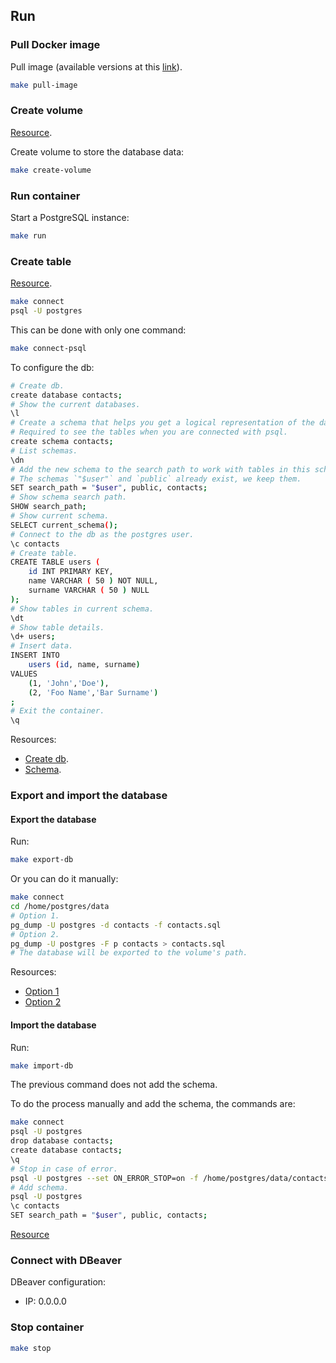 ## Run

### Pull Docker image

Pull image (available versions at this [link](https://hub.docker.com/_/postgres/)).

```bash
make pull-image
```

### Create volume

[Resource](https://rhiyo.github.io/post/2021-4-21-running-postgres-in-docker-container-with-mounted-volume/).

Create volume to store the database data:

```bash
make create-volume
```

### Run container

Start a PostgreSQL instance:

```bash
make run
```

### Create table

[Resource](https://phoenixnap.com/kb/deploy-postgresql-on-docker).

```bash
make connect
psql -U postgres
```

This can be done with only one command:

```bash
make connect-psql
```

To configure the db:

```bash
# Create db.
create database contacts;
# Show the current databases.
\l
# Create a schema that helps you get a logical representation of the database structure.
# Required to see the tables when you are connected with psql.
create schema contacts;
# List schemas.
\dn
# Add the new schema to the search path to work with tables in this schema without specifying the schema name.
# The schemas `"$user"` and `public` already exist, we keep them.
SET search_path = "$user", public, contacts;
# Show schema search path.
SHOW search_path;
# Show current schema.
SELECT current_schema();
# Connect to the db as the postgres user.
\c contacts
# Create table.
CREATE TABLE users (
	id INT PRIMARY KEY,
	name VARCHAR ( 50 ) NOT NULL,
	surname VARCHAR ( 50 ) NULL
);
# Show tables in current schema.
\dt
# Show table details.
\d+ users;
# Insert data.
INSERT INTO
    users (id, name, surname)
VALUES
    (1, 'John','Doe'),
    (2, 'Foo Name','Bar Surname')
;
# Exit the container.
\q
```

Resources:
- [Create db](https://www.postgresqltutorial.com/postgresql-administration/postgresql-create-database/).
- [Schema](https://www.postgresqltutorial.com/postgresql-administration/postgresql-schema/).

### Export and import the database

#### Export the database

Run:

```bash
make export-db
```

Or you can do it manually:

```bash
make connect
cd /home/postgres/data
# Option 1.
pg_dump -U postgres -d contacts -f contacts.sql
# Option 2.
pg_dump -U postgres -F p contacts > contacts.sql
# The database will be exported to the volume's path.
```

Resources:

- [Option 1](https://www.postgresqltutorial.com/postgresql-administration/postgresql-copy-database/)
- [Option 2](https://www.postgresqltutorial.com/postgresql-administration/postgresql-backup-database/)

#### Import the database

Run:

```bash
make import-db
```

The previous command does not add the schema.

To do the process manually and add the schema, the commands are:

```bash
make connect
psql -U postgres
drop database contacts;
create database contacts;
\q
# Stop in case of error.
psql -U postgres --set ON_ERROR_STOP=on -f /home/postgres/data/contacts.sql contacts
# Add schema.
psql -U postgres
\c contacts
SET search_path = "$user", public, contacts;
```

[Resource](https://www.postgresqltutorial.com/postgresql-administration/postgresql-restore-database/)

### Connect with DBeaver

DBeaver configuration:

- IP: 0.0.0.0

### Stop container

```bash
make stop
```

